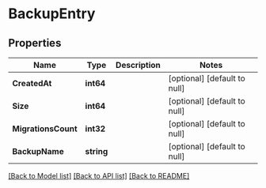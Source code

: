 # BackupEntry

## Properties
Name | Type | Description | Notes
------------ | ------------- | ------------- | -------------
**CreatedAt** | **int64** |  | [optional] [default to null]
**Size** | **int64** |  | [optional] [default to null]
**MigrationsCount** | **int32** |  | [optional] [default to null]
**BackupName** | **string** |  | [optional] [default to null]

[[Back to Model list]](../README.md#documentation-for-models) [[Back to API list]](../README.md#documentation-for-api-endpoints) [[Back to README]](../README.md)

